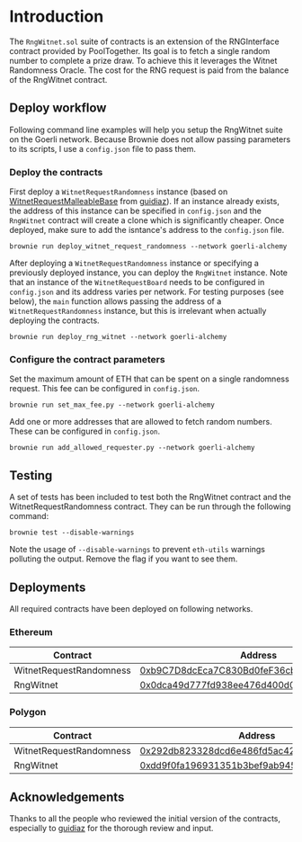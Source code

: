 # Introduction

The `RngWitnet.sol` suite of contracts is an extension of the RNGInterface contract provided by PoolTogether. Its goal is to fetch a single random number to complete a prize draw. To achieve this it leverages the Witnet Randomness Oracle. The cost for the RNG request is paid from the balance of the RngWitnet contract.

## Deploy workflow

Following command line examples will help you setup the RngWitnet suite on the Goerli network. Because Brownie does not allow passing parameters to its scripts, I use a `config.json` file to pass them.

### Deploy the contracts

First deploy a `WitnetRequestRandomness` instance (based on [WitnetRequestMalleableBase](https://github.com/witnet/witnet-solidity-bridge/blob/master/contracts/requests/WitnetRequestMalleableBase.sol) from [guidiaz](https://github.com/guidiaz)). If an instance already exists, the address of this instance can be specified in `config.json` and the `RngWitnet` contract will create a clone which is significantly cheaper. Once deployed, make sure to add the isntance's address to the `config.json` file.
```
brownie run deploy_witnet_request_randomness --network goerli-alchemy
```

After deploying a `WitnetRequestRandomness` instance or specifying a previously deployed instance, you can deploy the `RngWitnet` instance. Note that an instance of the `WitnetRequestBoard` needs to be configured in `config.json` and its address varies per network. For testing purposes (see below), the `main` function allows passing the address of a `WitnetRequestRandomness` instance, but this is irrelevant when actually deploying the contracts.
```
brownie run deploy_rng_witnet --network goerli-alchemy
```

### Configure the contract parameters

Set the maximum amount of ETH that can be spent on a single randomness request. This fee can be configured in `config.json`.
```
brownie run set_max_fee.py --network goerli-alchemy
```

Add one or more addresses that are allowed to fetch random numbers. These can be configured in `config.json`.
```
brownie run add_allowed_requester.py --network goerli-alchemy
```

## Testing

A set of tests has been included to test both the RngWitnet contract and the WitnetRequestRandomness contract. They can be run through the following command:
```
brownie test --disable-warnings
```

Note the usage of `--disable-warnings` to prevent `eth-utils` warnings polluting the output. Remove the flag if you want to see them.

## Deployments

All required contracts have been deployed on following networks.

### Ethereum

|         Contract        |                   Address                   |
|-------------------------|---------------------------------------------|
| WitnetRequestRandomness | [0xb9C7D8dcEca7C830Bd0feF36cb9182822e165209](https://etherscan.io/address/0xb9C7D8dcEca7C830Bd0feF36cb9182822e165209) |
| RngWitnet               | [0x0dca49d777fd938ee476d400d0b477222bd10aa9](https://etherscan.io/address/0x0dca49d777fd938ee476d400d0b477222bd10aa9) |

### Polygon

|         Contract        |                   Address                   |
|-------------------------|---------------------------------------------|
| WitnetRequestRandomness | [0x292db823328dcd6e486fd5ac423da4327cad1130](https://polygonscan.com/address/0x292db823328dcd6e486fd5ac423da4327cad1130) |
| RngWitnet               | [0xdd9f0fa196931351b3bef9ab9458cacd349e63c2](https://polygonscan.com/address/0xdd9f0fa196931351b3bef9ab9458cacd349e63c2) |

## Acknowledgements

Thanks to all the people who reviewed the initial version of the contracts, especially to [guidiaz](https://github.com/guidiaz) for the thorough review and input.

